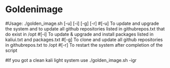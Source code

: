 # Goldenimage

#Usage: ./golden_image.sh [-u] [-i] [-g] [-r]
#[-u] To update and upgrade the system and to update all github repositories listed in githubrepos.txt that do exist in /opt
#[-i] To update & upgrade and install packages listed in kaliui.txt and packages.txt
#[-g] To clone and update all github repositories in githubrepos.txt to /opt
#[-r] To restart the system after completion of the script

#If you got a clean kali light system use ./golden_image.sh -igr
